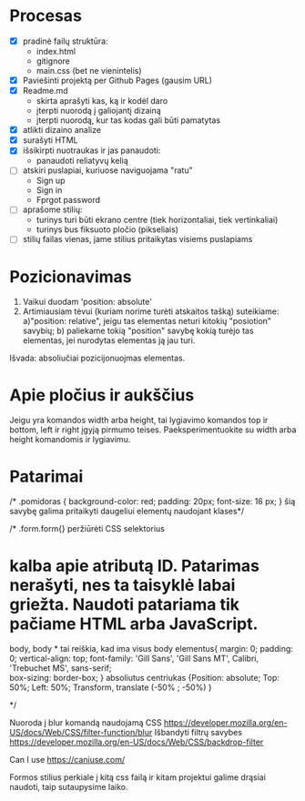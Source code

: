 # Procesas

- [x] pradinė failų struktūra:
    - index.html
    - gitignore
    - main.css (bet ne vienintelis)
- [x] Paviešinti projektą per Github Pages (gausim URL)
- [x] Readme.md
    - skirta aprašyti kas, ką ir kodėl daro
    - įterpti nuorodą į galiojantį dizainą
    - įterpti nuorodą, kur tas kodas gali būti pamatytas
- [x] atlikti dizaino analize
- [x] surašyti HTML
- [x] išsikirpti nuotraukas ir jas panaudoti:
    - panaudoti reliatyvų kelią
- [ ] atskiri puslapiai, kuriuose naviguojama "ratu"
    - Sign up
    - Sign in
    - Fprgot password
- [ ] aprašome stilių:
    - turinys turi būti ekrano centre (tiek horizontaliai, tiek vertinkaliai)
    - turinys bus fiksuoto pločio (pikseliais)
- [ ] stilių failas vienas, jame stilius pritaikytas visiems puslapiams

# Pozicionavimas 
1. Vaikui duodam 'position: absolute'
2. Artimiausiam tėvui (kuriam norime turėti atskaitos tašką) suteikiame: 
a)"position: relative", jeigu tas elementas neturi kitokių "posiotion" savybių;
b) paliekame tokią "position" savybę kokią turėjo tas elementas, jei nurodytas elementas ją jau turi.

Išvada: 
absoliučiai pozicijonuojmas elementas. 

# Apie pločius ir aukščius
Jeigu yra komandos width arba height, tai lygiavimo komandos top ir bottom, left ir right įgyją pirmumo teises. Paeksperimentuokite su width arba height komandomis ir lygiavimu.

# Patarimai

/* .pomidoras {
    background-color: red;
    padding: 20px;
    font-size: 16 px;
} 
    šią savybę galima pritaikyti daugeliui elementų naudojant klases*/
    
/* .form.form{} peržiūrėti CSS selektorius
# kalba apie atributą ID. Patarimas nerašyti, nes ta taisyklė labai griežta. Naudoti patariama tik pačiame HTML arba JavaScript.

body, body * tai reiškia, kad ima visus body elementus{ 
    margin: 0;
    padding: 0;
    vertical-align: top;
    font-family: 'Gill Sans', 'Gill Sans MT', Calibri, 'Trebuchet MS', sans-serif;    
    box-sizing: border-box;
} 
 absoliutus centriukas
{Position: absolute;
Top: 50%;
Left: 50%;
Transform, translate (-50% ; -50%) }

*/

Nuoroda į blur komandą naudojamą CSS
https://developer.mozilla.org/en-US/docs/Web/CSS/filter-function/blur
Išbandyti filtrų savybes
https://developer.mozilla.org/en-US/docs/Web/CSS/backdrop-filter

Can I use 
https://caniuse.com/

Formos stilius perkiale į kitą css failą ir kitam projektui galime drąsiai naudoti, taip sutaupysime laiko.

